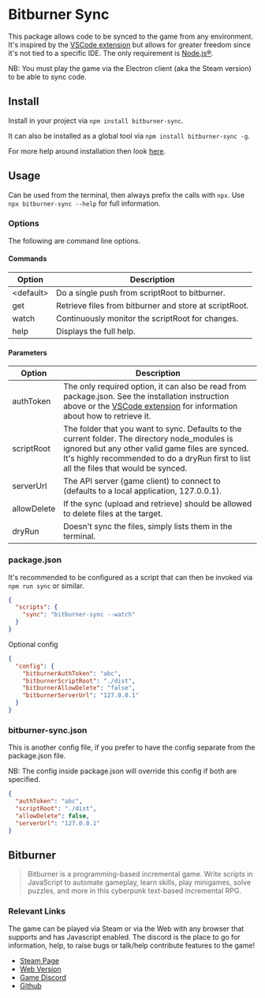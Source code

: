# Bitburner Sync

This package allows code to be synced to the game from any environment. It's inspired by
the [VSCode extension](https://github.com/bitburner-official/bitburner-vscode) but allows for greater freedom since it's
not tied to a specific IDE. The only requirement is [Node.js®](https://nodejs.org).

NB: You must play the game via the Electron client (aka the Steam version) to be able to sync code.

## Install

Install in your project via `npm install bitburner-sync`.

It can also be installed as a global tool via `npm install bitburner-sync -g`.

For more help around installation then look [here](https://github.com/Nezrahm/bitburner-sync/wiki/Installation).

## Usage

Can be used from the terminal, then always prefix the calls with `npx`. Use `npx bitburner-sync --help` for full information.

### Options
The following are command line options.

#### Commands
| Option     | Description                                            |
|------------|--------------------------------------------------------|
| \<default> | Do a single push from scriptRoot to bitburner.         |
| get        | Retrieve files from bitburner and store at scriptRoot. |
| watch      | Continuously monitor the scriptRoot for changes.       |
| help       | Displays the full help.                                |

#### Parameters

| Option      | Description                                                                                                                                                                                                                                 |
|-------------|---------------------------------------------------------------------------------------------------------------------------------------------------------------------------------------------------------------------------------------------|
| authToken   | The only required option, it can also be read from package.json. See the installation instruction above or the [VSCode extension](https://github.com/bitburner-official/bitburner-vscode) for information about how to retrieve it.         |
| scriptRoot  | The folder that you want to sync. Defaults to the current folder. The directory node_modules is ignored but any other valid game files are synced. It's highly recommended to do a dryRun first to list all the files that would be synced. |
| serverUrl   | The API server (game client) to connect to (defaults to a local application, 127.0.0.1).                                                                                                                                                    |
| allowDelete | If the sync (upload and retrieve) should be allowed to delete files at the target.                                                                                                                                                          |
| dryRun      | Doesn't sync the files, simply lists them in the terminal.                                                                                                                                                                                  |

### package.json

It's recommended to be configured as a script that can then be invoked via `npm run sync` or similar.

```json
{
  "scripts": {
    "sync": "bitburner-sync --watch"
  }
}
```

Optional config

```json
{
  "config": {
    "bitburnerAuthToken": "abc",
    "bitburnerScriptRoot": "./dist",
    "bitburnerAllowDelete": "false",
    "bitburnerServerUrl": "127.0.0.1"
  }
}
```

### bitburner-sync.json

This is another config file, if you prefer to have the config separate from the package.json file.

NB: The config inside package.json will override this config if both are specified.

```json
{
  "authToken": "abc",
  "scriptRoot": "./dist",
  "allowDelete": false,
  "serverUrl": "127.0.0.1"
} 
```

## Bitburner

> Bitburner is a programming-based incremental game. Write scripts in JavaScript to automate gameplay, learn skills, play minigames, solve puzzles, and more in this cyberpunk text-based incremental RPG.

### Relevant Links

The game can be played via Steam or via the Web with any browser that supports and has Javascript enabled. The discord
is the place to go for information, help, to raise bugs or talk/help contribute features to the game!

- [Steam Page](https://store.steampowered.com/app/1812820/Bitburner/)
- [Web Version](https://danielyxie.github.io/bitburner/)
- [Game Discord](https://discord.gg/TFc3hKD)
- [Github](https://github.com/danielyxie/bitburner/)
